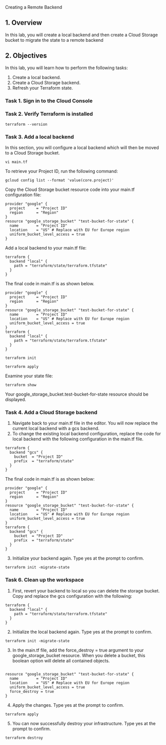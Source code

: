 Creating a Remote Backend

## 1. Overview
In this lab, you will create a local backend and then create a Cloud Storage bucket to migrate the state to a remote backend

## 2. Objectives
In this lab, you will learn how to perform the following tasks:

1. Create a local backend.
2. Create a Cloud Storage backend.
3. Refresh your Terraform state.

### Task 1. Sign in to the Cloud Console
### Task 2. Verify Terraform is installed
```
terraform --version
```

### Task 3. Add a local backend
In this section, you will configure a local backend which will then be moved to a Cloud Storage bucket.
```
vi main.tf
```
To retrieve your Project ID, run the following command:
```
gcloud config list --format 'value(core.project)'
```
Copy the Cloud Storage bucket resource code into your main.tf configuration file:
```
provider "google" {
  project     = "Project ID"
  region      = "Region"
}
resource "google_storage_bucket" "test-bucket-for-state" {
  name        = "Project ID"
  location    = "US" # Replace with EU for Europe region
  uniform_bucket_level_access = true
}
```
Add a local backend to your main.tf file:
```
terraform {
  backend "local" {
    path = "terraform/state/terraform.tfstate"
  }
}
```
The final code in main.tf is as shown below.
```
provider "google" {
  project     = "Project ID"
  region      = "Region"
}
resource "google_storage_bucket" "test-bucket-for-state" {
  name        = "Project ID"
  location    = "US" # Replace with EU for Europe region
  uniform_bucket_level_access = true
}
terraform {
  backend "local" {
    path = "terraform/state/terraform.tfstate"
  }
}
```

```
terraform init
```

```
terraform apply
```
Examine your state file:
```
terraform show
```
Your google_storage_bucket.test-bucket-for-state resource should be displayed.

### Task 4. Add a Cloud Storage backend
1. Navigate back to your main.tf file in the editor. You will now replace the current local backend with a gcs backend.
2. To change the existing local backend configuration, replace the code for local backend with the following configuration in the main.tf file.
```
terraform {
  backend "gcs" {
    bucket  = "Project ID"
    prefix  = "terraform/state"
  }
}
```
The final code in main.tf is as shown below:
```
provider "google" {
  project     = "Project ID"
  region      = "Region"
}
resource "google_storage_bucket" "test-bucket-for-state" {
  name        = "Project ID"
  location    = "US" # Replace with EU for Europe region
  uniform_bucket_level_access = true
}
terraform {
  backend "gcs" {
    bucket  = "Project ID"
    prefix  = "terraform/state"
  }
}
```
3. Initialize your backend again. Type yes at the prompt to confirm.
```
terraform init -migrate-state
```
### Task 6. Clean up the workspace
1. First, revert your backend to local so you can delete the storage bucket. Copy and replace the gcs configuration with the following:
```
terraform {
  backend "local" {
    path = "terraform/state/terraform.tfstate"
  }
}
```
2. Initialize the local backend again. Type yes at the prompt to confirm.
```
terraform init -migrate-state
```
3. In the main.tf file, add the force_destroy = true argument to your google_storage_bucket resource. When you delete a bucket, this boolean option will delete all contained objects.
```

resource "google_storage_bucket" "test-bucket-for-state" {
  name        = "Project ID"
  location    = "US" # Replace with EU for Europe region
  uniform_bucket_level_access = true
  force_destroy = true
}
```
4. Apply the changes. Type yes at the prompt to confirm.
```
terraform apply
```
5. You can now successfully destroy your infrastructure. Type yes at the prompt to confirm.
```
terraform destroy
```
